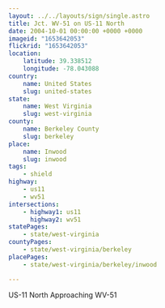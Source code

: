 ```yaml
---
layout: ../../layouts/sign/single.astro
title: Jct. WV-51 on US-11 North
date: 2004-10-01 00:00:00 +0000 +0000
imageid: "1653642053"
flickrid: "1653642053"
location:
    latitude: 39.338512
    longitude: -78.043088
country:
    name: United States
    slug: united-states
state:
    name: West Virginia
    slug: west-virginia
county:
    name: Berkeley County
    slug: berkeley
place:
    name: Inwood
    slug: inwood
tags:
    - shield
highway:
    - us11
    - wv51
intersections:
    - highway1: us11
      highway2: wv51
statePages:
    - state/west-virginia
countyPages:
    - state/west-virginia/berkeley
placePages:
    - state/west-virginia/berkeley/inwood

---
```

US-11 North Approaching WV-51